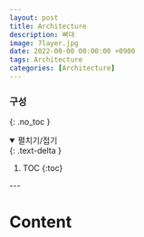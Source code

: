 ```yaml
---
layout: post
title: Architecture
description: 뼈대
image: 7layer.jpg
date: 2022-00-00 00:00:00 +0900
tags: Architecture
categories: [Architecture]
---
```

### **구성**
{: .no_toc }
<details open markdown="block">
 <summary>펼치기/접기</summary>
 {: .text-delta }

1. TOC
{:toc}
</details>
---

# **Content**